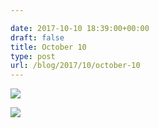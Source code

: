 ```yaml
---

date: 2017-10-10 18:39:00+00:00
draft: false
title: October 10
type: post
url: /blog/2017/10/october-10
---
```




  
![](/images/2017-10-10-201710october-10/IMG_2414.jpg)

  

  
![](/images/2017-10-10-201710october-10/IMG_2415.jpg)

  


